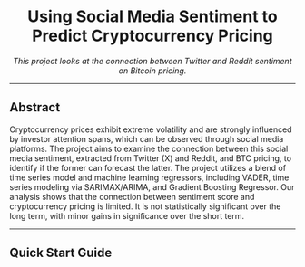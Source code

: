 <h1 align="center">Using Social Media Sentiment to Predict Cryptocurrency Pricing</h1>
<p align="center">
  <i>This project looks at the connection between Twitter and Reddit sentiment on Bitcoin pricing.</i><br>
  </p>

---
## Abstract
Cryptocurrency prices exhibit extreme volatility and
are strongly influenced by investor attention spans, which can
be observed through social media platforms. The project aims
to examine the connection between this social media sentiment,
extracted from Twitter (X) and Reddit, and BTC pricing, to
identify if the former can forecast the latter. The project utilizes
a blend of time series model and machine learning regressors,
including VADER, time series modeling via SARIMAX/ARIMA,
and Gradient Boosting Regressor. Our analysis shows that the
connection between sentiment score and cryptocurrency pricing
is limited. It is not statistically significant over the long term,
with minor gains in significance over the short term.


---
## Quick Start Guide


